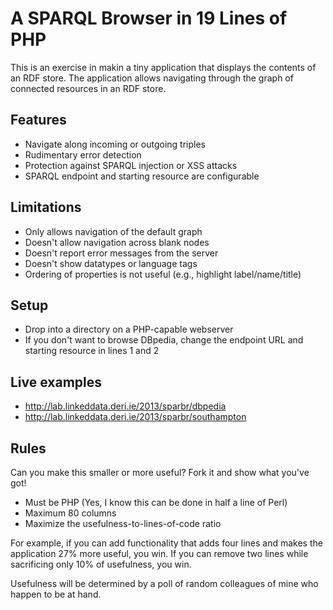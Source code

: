 # A SPARQL Browser in 19 Lines of PHP

This is an exercise in makin a tiny application that displays the contents of
an RDF store. The application allows navigating through the graph of
connected resources in an RDF store.

## Features

* Navigate along incoming or outgoing triples
* Rudimentary error detection
* Protection against SPARQL injection or XSS attacks
* SPARQL endpoint and starting resource are configurable

## Limitations

* Only allows navigation of the default graph
* Doesn't allow navigation across blank nodes
* Doesn't report error messages from the server 
* Doesn't show datatypes or language tags
* Ordering of properties is not useful (e.g., highlight label/name/title)

## Setup

* Drop into a directory on a PHP-capable webserver
* If you don't want to browse DBpedia, change the endpoint URL and starting resource in lines 1 and 2

## Live examples

* http://lab.linkeddata.deri.ie/2013/sparbr/dbpedia
* http://lab.linkeddata.deri.ie/2013/sparbr/southampton

## Rules

Can you make this smaller or more useful? Fork it and show what you've got!

* Must be PHP (Yes, I know this can be done in half a line of Perl)
* Maximum 80 columns
* Maximize the usefulness-to-lines-of-code ratio

For example, if you can add functionality that adds four lines and makes
the application 27% more useful, you win. If you can remove two lines while
sacrificing only 10% of usefulness, you win.

Usefulness will be determined by a poll of random colleagues of mine  who
happen to be at hand.
